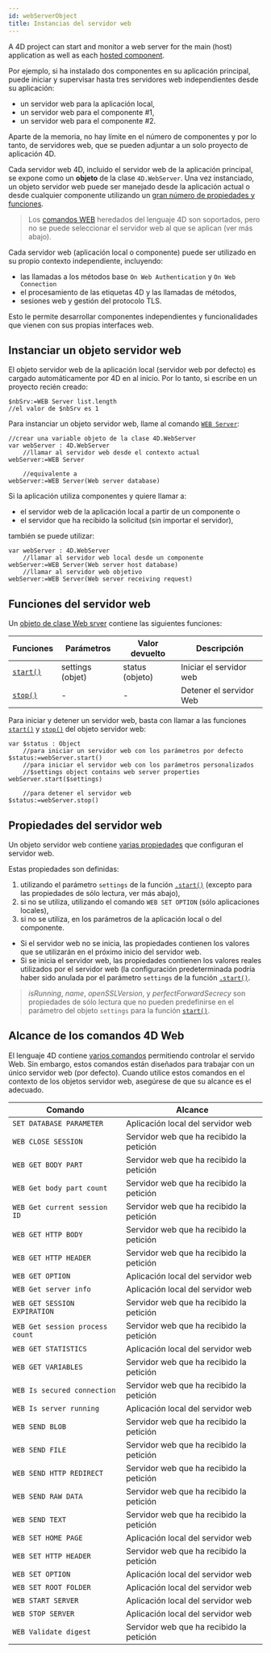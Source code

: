 ```yaml
---
id: webServerObject
title: Instancias del servidor web
---
```


A 4D project can start and monitor a web server for the main (host) application as well as each [hosted component](../Concepts/components.md).

Por ejemplo, si ha instalado dos componentes en su aplicación principal, puede iniciar y supervisar hasta tres servidores web independientes desde su aplicación:

- un servidor web para la aplicación local,
- un servidor web para el componente #1,
- un servidor web para el componente #2.

Aparte de la memoria, no hay límite en el número de componentes y por lo tanto, de servidores web, que se pueden adjuntar a un solo proyecto de aplicación 4D.

Cada servidor web 4D, incluido el servidor web de la aplicación principal, se expone como un **objeto** de la clase `4D.WebServer`. Una vez instanciado, un objeto servidor web puede ser manejado desde la aplicación actual o desde cualquier componente utilizando un [gran número de propiedades y funciones](API/WebServerClass.md).

> Los [comandos WEB](../commands/theme/Web_Server.md) heredados del lenguaje 4D son soportados, pero no se puede seleccionar el servidor web al que se aplican (ver más abajo).

Cada servidor web (aplicación local o componente) puede ser utilizado en su propio contexto independiente, incluyendo:

- las llamadas a los métodos base `On Web Authentication` y `On Web Connection`
- el procesamiento de las etiquetas 4D y las llamadas de métodos,
- sesiones web y gestión del protocolo TLS.

Esto le permite desarrollar componentes independientes y funcionalidades que vienen con sus propias interfaces web.

## Instanciar un objeto servidor web

El objeto servidor web de la aplicación local (servidor web por defecto) es cargado automáticamente por 4D en al inicio. Por lo tanto, si escribe en un proyecto recién creado:

```4d
$nbSrv:=WEB Server list.length   
//el valor de $nbSrv es 1
```

Para instanciar un objeto servidor web, llame al comando [`WEB Server`](commands/web-server.md):

```4d
//crear una variable objeto de la clase 4D.WebServer
var webServer : 4D.WebServer 
	//llamar al servidor web desde el contexto actual
webServer:=WEB Server  

	//equivalente a
webServer:=WEB Server(Web server database)
```

Si la aplicación utiliza componentes y quiere llamar a:

- el servidor web de la aplicación local a partir de un componente o
- el servidor que ha recibido la solicitud (sin importar el servidor),

también se puede utilizar:

```4d
var webServer : 4D.WebServer 
	//llamar al servidor web local desde un componente  
webServer:=WEB Server(Web server host database)  
	//llamar al servidor web objetivo
webServer:=WEB Server(Web server receiving request)  
```

## Funciones del servidor web

Un [objeto de clase Web srver](API/WebServerClass.md../commands/web-server.md-object) contiene las siguientes funciones:

| Funciones                                | Parámetros                          | Valor devuelto                     | Descripción             |
| ---------------------------------------- | ----------------------------------- | ---------------------------------- | ----------------------- |
| [`start()`](API/WebServerClass.md#start) | settings (objet) | status (objeto) | Iniciar el servidor web |
| [`stop()`](API/WebServerClass.md#start)  | -                                   | -                                  | Detener el servidor Web |

Para iniciar y detener un servidor web, basta con llamar a las funciones [`start()`](API/WebServerClass.md#start) y [`stop()`](API/WebServerClass.md#stop) del objeto servidor web:

```4d
var $status : Object
  	//para iniciar un servidor web con los parámetros por defecto
$status:=webServer.start()
	//para iniciar el servidor web con los parámetros personalizados  
	//$settings object contains web server properties
webServer.start($settings)

	//para detener el servidor web
$status:=webServer.stop()
```

## Propiedades del servidor web

Un objeto servidor web contiene [varias propiedades](API/WebServerClass.md../commands/web-server.md-object) que configuran el servidor web.

Estas propiedades son definidas:

1. utilizando el parámetro `settings` de la función [`.start()`](API/WebServerClass.md#start) (excepto para las propiedades de sólo lectura, ver más abajo),
2. si no se utiliza, utilizando el comando `WEB SET OPTION` (sólo aplicaciones locales),
3. si no se utiliza, en los parámetros de la aplicación local o del componente.

- Si el servidor web no se inicia, las propiedades contienen los valores que se utilizarán en el próximo inicio del servidor web.
- Si se inicia el servidor web, las propiedades contienen los valores reales utilizados por el servidor web (la configuración predeterminada podría haber sido anulada por el parámetro `settings` de la función [`.start()`](API/WebServerClass.md#start).

> *isRunning*, *name*, *openSSLVersion*, y *perfectForwardSecrecy* son propiedades de sólo lectura que no pueden predefinirse en el parámetro del objeto `settings` para la función [`start()`](API/WebServerClass.md#start).

## Alcance de los comandos 4D Web

El lenguaje 4D contiene [varios comandos](../commands/theme/Web_Server.md) permitiendo controlar el servido Web. Sin embargo, estos comandos están diseñados para trabajar con un único servidor web (por defecto). Cuando utilice estos comandos en el contexto de los objetos servidor web, asegúrese de que su alcance es el adecuado.

| Comando                         | Alcance                                  |
| ------------------------------- | ---------------------------------------- |
| `SET DATABASE PARAMETER`        | Aplicación local del servidor web        |
| `WEB CLOSE SESSION`             | Servidor web que ha recibido la petición |
| `WEB GET BODY PART`             | Servidor web que ha recibido la petición |
| `WEB Get body part count`       | Servidor web que ha recibido la petición |
| `WEB Get current session ID`    | Servidor web que ha recibido la petición |
| `WEB GET HTTP BODY`             | Servidor web que ha recibido la petición |
| `WEB GET HTTP HEADER`           | Servidor web que ha recibido la petición |
| `WEB GET OPTION`                | Aplicación local del servidor web        |
| `WEB Get server info`           | Aplicación local del servidor web        |
| `WEB GET SESSION EXPIRATION`    | Servidor web que ha recibido la petición |
| `WEB Get session process count` | Servidor web que ha recibido la petición |
| `WEB GET STATISTICS`            | Aplicación local del servidor web        |
| `WEB GET VARIABLES`             | Servidor web que ha recibido la petición |
| `WEB Is secured connection`     | Servidor web que ha recibido la petición |
| `WEB Is server running`         | Aplicación local del servidor web        |
| `WEB SEND BLOB`                 | Servidor web que ha recibido la petición |
| `WEB SEND FILE`                 | Servidor web que ha recibido la petición |
| `WEB SEND HTTP REDIRECT`        | Servidor web que ha recibido la petición |
| `WEB SEND RAW DATA`             | Servidor web que ha recibido la petición |
| `WEB SEND TEXT`                 | Servidor web que ha recibido la petición |
| `WEB SET HOME PAGE`             | Aplicación local del servidor web        |
| `WEB SET HTTP HEADER`           | Servidor web que ha recibido la petición |
| `WEB SET OPTION`                | Aplicación local del servidor web        |
| `WEB SET ROOT FOLDER`           | Aplicación local del servidor web        |
| `WEB START SERVER`              | Aplicación local del servidor web        |
| `WEB STOP SERVER`               | Aplicación local del servidor web        |
| `WEB Validate digest`           | Servidor web que ha recibido la petición |
